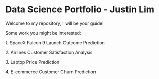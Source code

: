 # Data Science Portfolio - Justin Lim
Welcome to my repository, I will be your guide!

Some work you might be interested:

*1.* SpaceX Falcon 9 Launch Outcome Prediction

*2.* Airlines Customer Satisfaction Analysis

*3.* Laptop Price Prediction 

*4.* E-commerce Customer Churn Prediction
